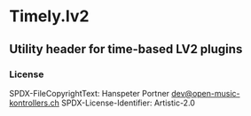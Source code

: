 <!--
  -- (SPDX-FileCopyrightText: Hanspeter Portner <dev@open-music-kontrollers.ch>
  -- (SPDX-License-Identifier: CC0-1.0
  -->
# Timely.lv2

## Utility header for time-based LV2 plugins

### License

SPDX-FileCopyrightText: Hanspeter Portner <dev@open-music-kontrollers.ch>
SPDX-License-Identifier: Artistic-2.0

